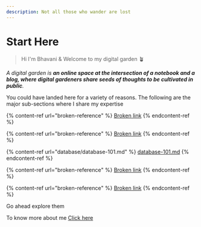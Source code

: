 ```yaml
---
description: Not all those who wander are lost
---
```


# Start Here

> Hi I'm Bhavani & Welcome to my digital garden 🪴

_A digital garden is **an online space at the intersection of a notebook and a blog, where digital gardeners share seeds of thoughts to be cultivated in public**._

You could have landed here for a variety of reasons. The following are the major sub-sections where I share my expertise

{% content-ref url="broken-reference" %}
[Broken link](broken-reference)
{% endcontent-ref %}

{% content-ref url="broken-reference" %}
[Broken link](broken-reference)
{% endcontent-ref %}

{% content-ref url="database/database-101.md" %}
[database-101.md](database/database-101.md)
{% endcontent-ref %}

{% content-ref url="broken-reference" %}
[Broken link](broken-reference)
{% endcontent-ref %}

{% content-ref url="broken-reference" %}
[Broken link](broken-reference)
{% endcontent-ref %}

Go ahead explore them

To know more about me [Click here](start-here/about-me.md)



